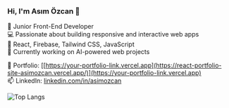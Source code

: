 ### Hi, I'm Asım Özcan 👋

🎯 Junior Front-End Developer  
💻 Passionate about building responsive and interactive web apps  
🚀 React, Firebase, Tailwind CSS, JavaScript  
📌 Currently working on AI-powered web projects

🔗 Portfolio: [[https://your-portfolio-link.vercel.app](https://react-portfolio-site-asimozcan.vercel.app/)](https://your-portfolio-link.vercel.app)  
📫 LinkedIn: [linkedin.com/in/asimozcan](https://www.linkedin.com/in/asimozcan)

![Top Langs](https://github-readme-stats.vercel.app/api/top-langs/?username=asimozcann&layout=compact&theme=radical)
